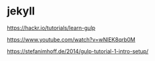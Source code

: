 #  jekyll

https://hackr.io/tutorials/learn-gulp


https://www.youtube.com/watch?v=wNlEK8qrb0M


https://stefanimhoff.de/2014/gulp-tutorial-1-intro-setup/
